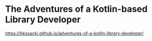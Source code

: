 # The Adventures of a Kotlin-based Library Developer

https://hkosacki.github.io/adventures-of-a-kotlin-library-developer/
